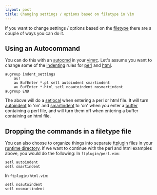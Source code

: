 ```yaml
---
layout: post
title: Changing settings / options based on filetype in Vim
---
```

If you want to change settings / options based on the [filetype](http://vimdoc.sourceforge.net/htmldoc/filetype.html#filetype.txt) there are a couple of ways you can do it.

Using an Autocommand
--------------------

You can do this with an [autocmd](http://vimdoc.sourceforge.net/htmldoc/autocmd.html#autocmd.txt) in your [vimrc](http://vimdoc.sourceforge.net/htmldoc/starting.html#vimrc). Let's assume you want to change some of the [indenting](http://vimdoc.sourceforge.net/htmldoc/indent.html#indent.txt) rules for [perl](http://www.perl.org/) and [html](http://en.wikipedia.org/wiki/HTML).

``` vim
augroup indent_settings
    au!
    au BufEnter *.pl setl autoindent smartindent
    au BufEnter *.html setl noautoindent nosmartindent
augroup END
```

The above will do a [setlocal](http://vimdoc.sourceforge.net/htmldoc/options.html#:setlocal) when entering a perl or html file. It will turn [autoindent](http://vimdoc.sourceforge.net/htmldoc/options.html#'autoindent') to 'on' and [smartindent](http://vimdoc.sourceforge.net/htmldoc/options.html#'smartindent') to 'on' when you enter a [buffer](http://vimdoc.sourceforge.net/htmldoc/windows.html#buffers) containing a perl file, and will turn them off when entering a buffer containing an html file.

Dropping the commands in a filetype file
----------------------------------------

You can also choose to organize things into separate [ftplugin](http://vimdoc.sourceforge.net/htmldoc/usr_41.html#ftplugin) files in your [runtime directory](http://vimdoc.sourceforge.net/htmldoc/options.html#'runtimepath'). If we want to continue with the perl and html examples above, you would do the following: In `ftplugin/perl.vim`:

``` vim
setl autoindent
setl smartindent
```

In `ftplugin/html.vim`:

``` vim
setl noautoindent
setl nosmartindent
```
